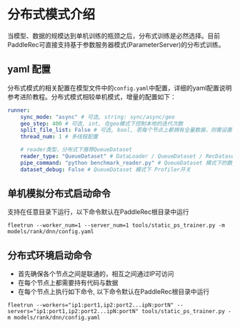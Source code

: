 # 分布式模式介绍

当模型、数据的规模达到单机训练的瓶颈之后，分布式训练是必然选择。目前PaddleRec可直接支持基于参数服务器模式(ParameterServer)的分布式训练。


## yaml 配置

分布式模式的相关配置在模型文件中的`config.yaml`中配置，详细的yaml配置说明参考进阶教程。分布式模式相较单机模式，增量的配置如下：

```yaml
runner:
    sync_mode: "async" # 可选, string: sync/async/geo
    geo_step: 400 # 可选, int, 在geo模式下控制本地的迭代次数
    split_file_list: False # 可选, bool, 若每个节点上都拥有全量数据，则需设置为True 
    thread_num: 1 # 多线程配置

    # reader类型，分布式下推荐QueueDataset
    reader_type: "QueueDataset" # DataLoader / QueueDataset / RecDataset
    pipe_command: "python benchmark_reader.py" # QueueDataset 模式下的数据pipe命令
    dataset_debug: False # QueueDataset 模式下 Profiler开关
```

## 单机模拟分布式启动命令

支持在任意目录下运行，以下命令默认在PaddleRec根目录中运行

```shell
fleetrun --worker_num=1 --server_num=1 tools/static_ps_trainer.py -m models/rank/dnn/config.yaml
```

## 分布式环境启动命令

- 首先确保各个节点之间是联通的，相互之间通过IP可访问
- 在每个节点上都需要持有代码与数据
- 在每个节点上执行如下命令, 以下命令默认在PaddleRec根目录中运行

```shell
fleetrun --workers="ip1:port1,ip2:port2...ipN:portN" --servers="ip1:port1,ip2:port2...ipN:portN" tools/static_ps_trainer.py -m models/rank/dnn/config.yaml
```
